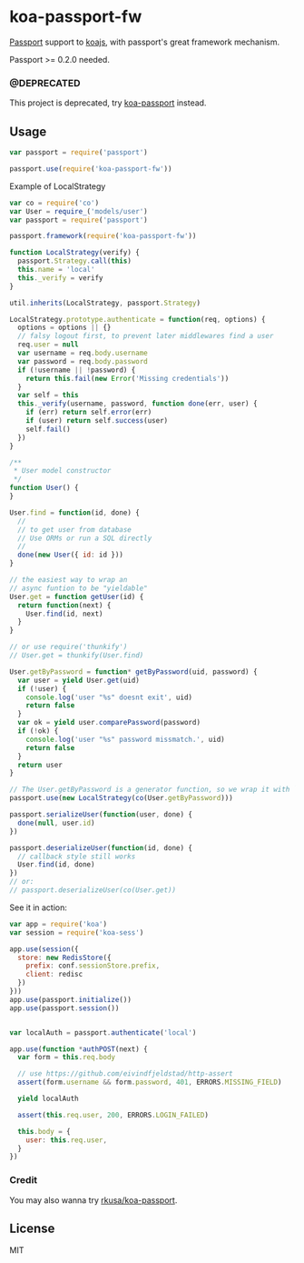 # koa-passport-fw

[Passport](https://github.com/jaredhanson/passport) support to [koajs](http://koajs.com/),
with passport's great framework mechanism.

Passport >= 0.2.0 needed.

### @DEPRECATED

This project is deprecated, try [koa-passport](rkusa/koa-passport) instead.

## Usage

```javascript
var passport = require('passport')

passport.use(require('koa-passport-fw'))
```

Example of LocalStrategy

```javascript
var co = require('co')
var User = require_('models/user')
var passport = require('passport')

passport.framework(require('koa-passport-fw'))

function LocalStrategy(verify) {
  passport.Strategy.call(this)
  this.name = 'local'
  this._verify = verify
}

util.inherits(LocalStrategy, passport.Strategy)

LocalStrategy.prototype.authenticate = function(req, options) {
  options = options || {}
  // falsy logout first, to prevent later middlewares find a user
  req.user = null
  var username = req.body.username
  var password = req.body.password
  if (!username || !password) {
    return this.fail(new Error('Missing credentials'))
  }
  var self = this
  this._verify(username, password, function done(err, user) {
    if (err) return self.error(err)
    if (user) return self.success(user)
    self.fail()
  })
}

/**
 * User model constructor
 */
function User() {
}

User.find = function(id, done) {
  //
  // to get user from database
  // Use ORMs or run a SQL directly
  //
  done(new User({ id: id }))
}

// the easiest way to wrap an
// async funtion to be "yieldable"
User.get = function getUser(id) {
  return function(next) {
    User.find(id, next)
  }
}

// or use require('thunkify')
// User.get = thunkify(User.find)

User.getByPassword = function* getByPassword(uid, password) {
  var user = yield User.get(uid)
  if (!user) {
    console.log('user "%s" doesnt exit', uid)
    return false
  }
  var ok = yield user.comparePassword(password)
  if (!ok) {
    console.log('user "%s" password missmatch.', uid)
    return false
  }
  return user
}

// The User.getByPassword is a generator function, so we wrap it with `co`
passport.use(new LocalStrategy(co(User.getByPassword)))

passport.serializeUser(function(user, done) {
  done(null, user.id)
})

passport.deserializeUser(function(id, done) {
  // callback style still works
  User.find(id, done)
})
// or:
// passport.deserializeUser(co(User.get))
```


See it in action:

```javascript
var app = require('koa')
var session = require('koa-sess')

app.use(session({
  store: new RedisStore({
    prefix: conf.sessionStore.prefix,
    client: redisc
  })
}))
app.use(passport.initialize())
app.use(passport.session())


var localAuth = passport.authenticate('local')

app.use(function *authPOST(next) {
  var form = this.req.body

  // use https://github.com/eivindfjeldstad/http-assert
  assert(form.username && form.password, 401, ERRORS.MISSING_FIELD)

  yield localAuth

  assert(this.req.user, 200, ERRORS.LOGIN_FAILED)

  this.body = {
    user: this.req.user,
  }
})

```


### Credit

You may also wanna try [rkusa/koa-passport](https://github.com/rkusa/koa-passport).


## License

MIT

